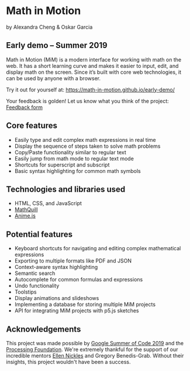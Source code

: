 # Math in Motion

by Alexandra Cheng & Oskar Garcia 


## Early demo – Summer 2019
Math in Motion (MiM) is a modern interface for working with math on the web. It has a short learning curve and makes it easier to input, edit, and display math on the screen. Since it’s built with core web technologies, it can be used by anyone with a browser.

Try it out for yourself at: https://math-in-motion.github.io/early-demo/

Your feedback is golden! Let us know what you think of the project: [Feedback form](https://docs.google.com/forms/d/e/1FAIpQLSfvj-Rl70SucoTN3Rzo8iyYSsTeZfxU5GTdxMHNvCe0FKzrZQ/viewform)


## Core features

* Easily type and edit complex math expressions in real time
* Display the sequence of steps taken to solve math problems
* Copy/Paste functionality similar to regular text
* Easily jump from math mode to regular text mode
* Shortcuts for superscript and subscript
* Basic syntax highlighting for common math symbols


## Technologies and libraries used

* HTML, CSS, and JavaScript
* [MathQuill](http://mathquill.com/)
* [Anime.js](https://animejs.com/)


## Potential features

* Keyboard shortcuts for navigating and editing complex mathematical expressions
* Exporting to multiple formats like PDF and JSON
* Context-aware syntax highlighting
* Semantic search
* Autocomplete for common formulas and expressions
* Undo functionality
* Toolstips
* Display animations and slideshows
* Implementing a database for storing multiple MiM projects
* API for integrating MiM projects with p5.js sketches

## Acknowledgements

This project was made possible by [Google Summer of Code 2019](https://summerofcode.withgoogle.com/) and the [Processing Foundation](https://processing.org/). We're extremely thankful for the support of our incredible mentors [Ellen Nickles](https://ellennickles.site/) and Gregory Benedis-Grab. Without their insights, this project wouldn't have been a success. 

